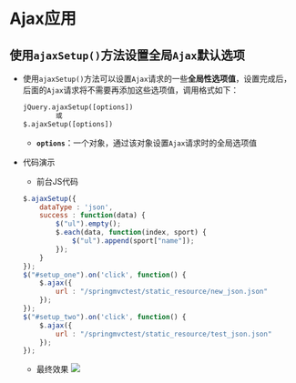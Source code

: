 # Ajax应用

## 使用`ajaxSetup()`方法设置全局`Ajax`默认选项

* 使用`ajaxSetup()`方法可以设置`Ajax`请求的一些**全局性选项值**，设置完成后，后面的`Ajax`请求将不需要再添加这些选项值，调用格式如下：
	```html
	jQuery.ajaxSetup([options])
			或
	$.ajaxSetup([options])
	```
	* **`options`**：一个对象，通过该对象设置`Ajax`请求时的全局选项值

* 代码演示
	* 前台JS代码
	```js
	$.ajaxSetup({
		dataType : 'json',
		success : function(data) {
			$("ul").empty();
			$.each(data, function(index, sport) {
				$("ul").append(sport["name"]);
			});
		}
	});
	$("#setup_one").on('click', function() {
		$.ajax({
			url : "/springmvctest/static_resource/new_json.json"
		});
	});
	$("#setup_two").on('click', function() {
		$.ajax({
			url : "/springmvctest/static_resource/test_json.json"
		});
	});
	```

	* 最终效果
	![](https://i.imgur.com/aWbbvA4.png)